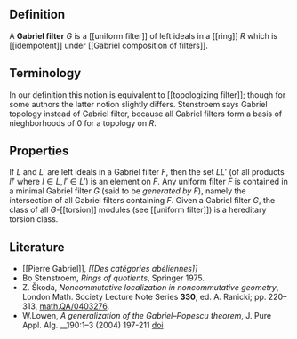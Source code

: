 ## Definition

A __Gabriel filter__ $G$ is a [[uniform filter]] of left ideals in a [[ring]] $R$ which is [[idempotent]] under [[Gabriel composition of filters]]. 

## Terminology

In our definition this notion is equivalent to [[topologizing filter]]; though for some authors the latter notion slightly differs. Stenstroem 
says Gabriel topology instead of Gabriel filter, because all Gabriel filters form a basis of nieghborhoods of $0$ for a topology on $R$. 

## Properties

If $L$ and $L'$ are left ideals in a Gabriel filter $F$, then the set $L L'$ (of all products $l l'$ where $l\in L, l'\in L'$) is an element on $F$. Any uniform filter $F$ is contained in a minimal Gabriel filter $G$ (said to be *generated by $F$*), namely the intersection of all Gabriel filters containing $F$. Given a Gabriel filter $G$, the class of all $G$-[[torsion]] modules (see [[uniform filter]]) is a hereditary torsion class. 

## Literature

* [[Pierre Gabriel]], _[[Des catégories abéliennes]]_
* Bo Stenstroem, _Rings of quotients_, Springer 1975.
* Z. &#352;koda, _Noncommutative localization in noncommutative geometry_, London Math. Society Lecture Note Series __330__, ed. A. Ranicki; pp. 220&#8211;313, [math.QA/0403276](http://arxiv.org/abs/math.QA/0403276).
* W.Lowen, _A generalization of the Gabriel–Popescu theorem_, J. Pure Appl. Alg. __190:1–3 (2004) 197-211 [doi](https://doi.org/10.1016/j.jpaa.2003.11.016)
